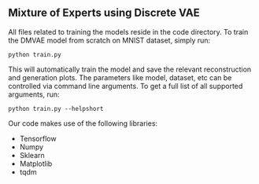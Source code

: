 ## Mixture of Experts using Discrete VAE

All files related to training the models reside in the code directory. To train the DMVAE model from scratch on MNIST dataset, simply run:

```python train.py```

This will automatically train the model and save the relevant reconstruction and generation plots. The parameters like model, dataset, etc can be controlled via command line arguments. To get a full list of all supported arguments, run:

```python train.py --helpshort```

Our code makes use of the following libraries:

* Tensorflow
* Numpy
* Sklearn
* Matplotlib
* tqdm
